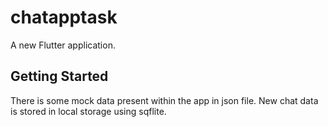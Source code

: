 # chatapptask

A new Flutter application.

## Getting Started
There is some mock data present within the app in json file.
New chat data is stored in local storage using sqflite.
